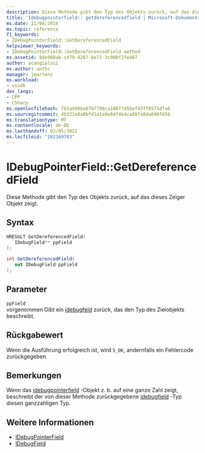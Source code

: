 ```yaml
---
description: Diese Methode gibt den Typ des Objekts zurück, auf das dieses Zeiger Objekt zeigt.
title: 'Idebugpointerfield:: getdereferencedfield | Microsoft-Dokumentation'
ms.date: 11/04/2016
ms.topic: reference
f1_keywords:
- IDebugPointerField::GetDereferencedField
helpviewer_keywords:
- IDebugPointerField::GetDereferencedField method
ms.assetid: 8de988ab-cd79-4287-be72-3c900f2fe407
author: acangialosi
ms.author: anthc
manager: jmartens
ms.workload:
- vssdk
dev_langs:
- CPP
- CSharp
ms.openlocfilehash: 765ad40be87b7700ca1087745bef43ff0575dfa6
ms.sourcegitcommit: 4b323a8a8bfd1a1a9e84f4b4ca88fa8da690f656
ms.translationtype: MT
ms.contentlocale: de-DE
ms.lasthandoff: 03/05/2021
ms.locfileid: "102169703"
---
```

# <a name="idebugpointerfieldgetdereferencedfield"></a>IDebugPointerField::GetDereferencedField
Diese Methode gibt den Typ des Objekts zurück, auf das dieses Zeiger Objekt zeigt.

## <a name="syntax"></a>Syntax

```cpp
HRESULT GetDereferencedField(
   IDebugField** ppField
);
```

```csharp
int GetDereferencedField(
   out IDebugField ppField
);
```

## <a name="parameters"></a>Parameter
`ppField`\
vorgenommen Gibt ein [idebugfeld](../../../extensibility/debugger/reference/idebugfield.md) zurück, das den Typ des Zielobjekts beschreibt.

## <a name="return-value"></a>Rückgabewert
 Wenn die Ausführung erfolgreich ist, wird `S_OK`, andernfalls ein Fehlercode zurückgegeben.

## <a name="remarks"></a>Bemerkungen
 Wenn das [idebugpointerfield](../../../extensibility/debugger/reference/idebugpointerfield.md) -Objekt z. b. auf eine ganze Zahl zeigt, beschreibt der von dieser Methode zurückgegebene [idebugfield](../../../extensibility/debugger/reference/idebugfield.md) -Typ diesen ganzzahligen Typ.

## <a name="see-also"></a>Weitere Informationen
- [IDebugPointerField](../../../extensibility/debugger/reference/idebugpointerfield.md)
- [IDebugField](../../../extensibility/debugger/reference/idebugfield.md)
